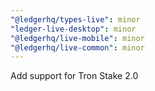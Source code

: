```yaml
---
"@ledgerhq/types-live": minor
"ledger-live-desktop": minor
"@ledgerhq/live-mobile": minor
"@ledgerhq/live-common": minor
---
```


Add support for Tron Stake 2.0
